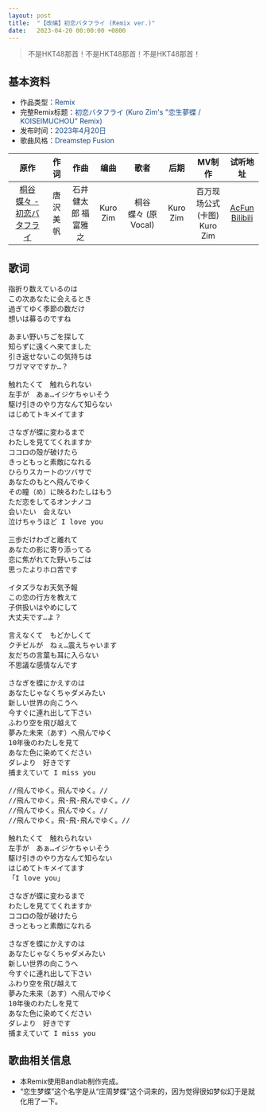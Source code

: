 ```yaml
---
layout: post
title:  "【改编】初恋バタフライ (Remix ver.)"
date:	2023-04-20 00:00:00 +0800
---
```


> 不是HKT48那首！不是HKT48那首！不是HKT48那首！

## 基本资料
* 作品类型：<font color="#194987">Remix</font>
* 完整Remix标题：<font color="#194987">初恋バタフライ (Kuro Zim's "恋生夢蝶 / KOISEIMUCHOU" Remix)</font>
* 发布时间：<font color="#194987">2023年4月20日</font>
* 歌曲风格：<font color="#194987">Dreamstep Fusion</font>

| 原作 | 作词 | 作曲 | 编曲 | 歌者 | 后期 | MV制作 | 试听地址 |
| :--: | :--: | :--: | :--: | :--: | :--: | :--: | :--: | 
| [桐谷蝶々 - 初恋バタフライ](https://music.163.com/#/song?id=29761046) | 唐沢美帆 | 石井健太郎 福富雅之 | Kuro Zim | 桐谷 蝶々 (原Vocal) | Kuro Zim | 百万现场公式(卡图)<br>Kuro Zim | [AcFun](https://www.acfun.cn/v/ac41177658)<br>[Bilibili](https://www.bilibili.com/video/BV1rk4y1a7Rp/) |

## 歌词

<pre>
指折り数えているのは
この次あなたに会えるとき
過ぎてゆく季節の数だけ
想いは募るのですね

あまい野いちごを探して
知らずに遠くへ来てました
引き返せないこの気持ちは
ワガママですか…？

触れたくて　触れられない
左手が　あぁ…イジケちゃいそう
駆け引きのやり方なんて知らない
はじめてトキメイてます

さなぎが蝶に変わるまで
わたしを見ててくれますか
ココロの殻が破けたら
きっともっと素敵になれる
ひらりスカートのツバサで
あなたのもとへ飛んでゆく
その瞳（め）に映るわたしはもう
ただ恋をしてるオンナノコ
会いたい　会えない
泣けちゃうほど I love you

三歩だけわざと離れて
あなたの影に寄り添ってる
恋に焦がれてた野いちごは
思ったよりホロ苦です

イタズラなお天気予報
この恋の行方を教えて
子供扱いはやめにして
大丈夫です…よ？

言えなくて　もどかしくて
クチビルが　ねぇ…震えちゃいます
友だちの言葉も耳に入らない
不思議な感情なんです

さなぎを蝶にかえすのは
あなたじゃなくちゃダメみたい
新しい世界の向こうへ
今すぐに連れ出して下さい
ふわり空を飛び越えて
夢みた未来（あす）へ飛んでゆく
10年後のわたしを見て
あなた色に染めてください
ダレより　好きです
捕まえていて I miss you

//飛んでゆく。飛んでゆく。//
//飛んでゆく。飛-飛-飛んでゆく。//
//飛んでゆく。飛んでゆく。//
//飛んでゆく。飛-飛-飛んでゆく。//

触れたくて　触れられない
左手が　あぁ…イジケちゃいそう
駆け引きのやり方なんて知らない
はじめてトキメイてます
「I love you」

さなぎが蝶に変わるまで
わたしを見ててくれますか
ココロの殻が破けたら
きっともっと素敵になれる

さなぎを蝶にかえすのは
あなたじゃなくちゃダメみたい
新しい世界の向こうへ
今すぐに連れ出して下さい
ふわり空を飛び越えて
夢みた未来（あす）へ飛んでゆく
10年後のわたしを見て
あなた色に染めてください
ダレより　好きです
捕まえていて I miss you
</pre>

## 歌曲相关信息

* 本Remix使用Bandlab制作完成。
* “恋生梦蝶”这个名字是从“庄周梦蝶”这个词来的，因为觉得很如梦似幻于是就化用了一下。